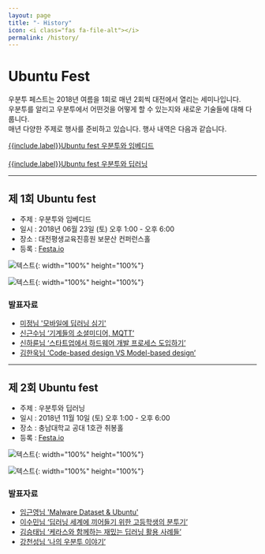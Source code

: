 ```yaml
---
layout: page
title: "- History"
icon: <i class="fas fa-file-alt"></i>
permalink: /history/
---
```


# Ubuntu Fest
우분투 페스트는 2018년 여름을 1회로 매년 2회씩 대전에서 열리는 세미나입니다.<br/>
우분투를 알리고 우분투에서 어떤것을 어떻게 할 수 있는지와 새로운 기술들에 대해 다룹니다.<br/>
매년 다양한 주제로 행사를 준비하고 있습니다. 행사 내역은 다음과 같습니다.<br/>

<a class="btn btn-primary" href="https://fest.ubuntu-kr.org/history/#1" role="button"><i class="far fa-file-alt"></i> {{include.label}}Ubuntu fest 우분투와 임베디드</a> <br/><br/>
<a class="btn btn-primary" href="https://fest.ubuntu-kr.org/history/#2" role="button"><i class="far fa-file-alt"></i> {{include.label}}Ubuntu fest 우분투와 딥러닝</a> <br/>

---
<a id="1"></a>

## 제 1회 Ubuntu fest
* 주제 : 우분투와 임베디드
* 일시 : 2018년 06월 23일 (토) 오후 1:00 - 오후 6:00
* 장소 : 대전평생교육진흥원 보문산 컨퍼런스홀
* 등록 : [Festa.io](https://festa.io/events/36)


![텍스트](https://lh3.googleusercontent.com/y-d_L793623BpuBRVfHla8IEeToXFBxp0IMLCm1jaxo0jazyxlapUuyEuEkD-0acVsQa6xy-lKTxb0NooyZ-Exe6DQ4_r5aYhuR70EarRlcAzIsZATHXbi7lOSwFLvcoT19ZbVg0QlH4-q4sOdtrIVfZPYd76_wVFhuWbohhlcLuyTvrx8nCs8GOqNSZtaUl7ORsLDNB3AGS5GMF-WKXoqQ4H-t-F69io_d_VglZGj7MxRGqgwgzrjH29A534p1qoq7-3gz4C-RaiCwnuCol1pnYCZtS2my6gRXaHP7CIZ_5OZtJRW7VmHHq4RbP5MDhd8zocKYq3w9xTPX74r3YqNJydT7oILgBAiRn98k9iAE18RzlIiFCPqNCdkmiCUUMoa4xwqbBeEfCO5MRMn-u12lEfnRkZ0SGT2UUkntGmrPqgkpOXLWqKLTP7yZ-HLSHHtJKY4cK_5juaU4o4GbVwkKcUT1PPrvKaEwoGVvZdoFTT4bahVpiiouzWfk1ybqRgUHrbDkN4WzLRhea9OQq-Hy4RtWh2lrH5I_my0tDzurG_BA5Fj6IMn0ta9xskY26dXlQwb-uJpwDuH7jbcCB7UKzm41_ul2uZ3qo2kVcWbregyE2EvDcJF2nTr4wIEdUtt6hA4Lgz0J6nPSKKsAa0_yis78eemMxFdI1jYJDLFi0cIPEMj5aTegJ=w1265-h949-no){: width="100%" height="100%"}

![텍스트](https://lh3.googleusercontent.com/J9NPJ2Pnnbgo6XE8D56AKqwNhx98s0X618rKPMtfpMHsS6fwkfge-JWhvLnfo_TwW04jWFyGPyizKLoB5vDHQQ_G6HTWe4Av_wbHQgjf2OI2wxOa6-8wEpC6OfQiU44HkwUW9owUk-y4umBPyBBRmhIZGeanY-5aAvChzNvhRcIN_QMoBq2RRdxiObRPBjVekf0T61MLbCbGM4HopoHiGWhbSFjsdKzqpYmFM0jbgcUKGt4UGSfHAamf09E_DZV6yI9Ue8W-F1v-Gef67lpI1s1upuv2qHj9BtJOwGPLQf2lip6DQVEQmofQjtzb5osR6Siu3Nvw-neVDd1SZEjcA5DCU0xGaQMuNIpYhBVkN2fKJRw63OCV32fgtNiCvk4jeV1sZdtWTvscZfXEuJOo9UDuFs9ElNJNFGzf0nl_US3avGrj6jVpnbr49AgmA_Bo1Ik4tZNSF5zp5RPmUgWXy33IF8PnhRrgAOyTJW4vxzIW_meZTlLx9xZ_NFYGZgH9y6OuBhlRRv8JfTK227rtJdybbQjxXssSZlIOk6lP-in-1zIhXJIaNJfam_paKKL1An7MyTKup9PDdaccA_xpimxeraxLD390cY3f_GmCcF5-PHXpVld_n-MXb91QEaWp7tTl2xNe06F5HErNU4NHonDe-dj5ym7ghzFuIrnNQ1x5G5BeNd8Q1Ld4=w1688-h949-no){: width="100%" height="100%"}

### 발표자료
- [미정님 '모바일에 딥러닝 심기'](https://www.slideshare.net/UbuntuKorea/ss-102920185)
- [신근수님 ‘기계들의 소셜미디어, MQTT’](https://www.slideshare.net/UbuntuKorea/mqtt-102921138)
- [신하륜님 ‘스타트업에서 하드웨어 개발 프로세스 도입하기’](https://www.slideshare.net/UbuntuKorea/ss-102922171)
- [김한욱님 ‘Code-based design VS Model-based design’](https://www.slideshare.net/UbuntuKorea/ss-102920185)
<!-- 한욱님 링크 수정 필요 -->

---
<a id="2"></a>

## 제 2회 Ubuntu fest
* 주제 : 우분투와 딥러닝
* 일시 : 2018년 11월 10일 (토) 오후 1:00 - 오후 6:00
* 장소 : 충남대학교 공대 1호관 취봉홀
* 등록 : [Festa.io](https://festa.io/events/94)


![텍스트](https://lh3.googleusercontent.com/nkQincgAWYyJayXxdUleQcJ0OszWqiP9NTZLHD4zt_kyVE5UO4U7RqelV1WSpQvySwIXRJSuowgB1-N2uSMxJBJrnTx5U3e1NcP-NEF8pef2EvfRfXo9eaSkLNYzfSBGMSGQl0jkWOBUEGQOwf67K-nQl3OATY0KMerSj1m9dXNjQ0ohdD-_aswHiJsWp-SOjK7FuyILWokLuIFG-2HvegCzEPUYUYogbQsJVapE11Mn5TgGD6rQekRozp3UnXtNEMIe5WqxBZ4efHe9ME8kU5KbMEw1O2VVkjLIaQmPpsYLVqwxWNka3tLnMQ430XBIH_-kgCeho1K3tHw1CLxg7B1RgO1Bjs1Fmkus32xuXtwhJQntVqt1yValpwCJNZtBsX-z60dKsVJBH1YS_1hwJdK7a8MdNpc5XUaJI3ebBxTAVqeNUWFiujrhZ53gEuxt8cJZqYqkENSCfhOev_81EVXvUNJEoHu7W2bERyx-uD0FD57tXzga6btAuAX4u5hqmf5tWHv7zx86QrBq4nDW7CRVP17f9RqJWXTLw-qU6sEoK8dY8TNknUg_HvRuzRk9wbI1AcMfDfe78VEKDi11tfb3l9nAFXWR2Kh3An0f7oAheJsBC4SV4ElBuZ4O67o3Fyf85l3mqZWPXgzHX3YBFiJDY7E3TK_GYi1t2YGfuIsQoyIeVFV0MNVQ__lVJHHL8ByrqrVFO0MM2BSBeJI=w960-h720-no){: width="100%" height="100%"}

![텍스트](https://lh3.googleusercontent.com/OZIrkZgRAJNUYJ67QDnuOJfa1tFWk8isWchNqCnlBbe0V7q7Umm92Go0A_A23jYpLJTdLjVnTix2-SlTU3qnq5L8V6M4sxjrGD-cD4B-udy7cFZDVwzLRUiU3_zyq72MPgRH7bZzi3IC22-xA0SHrnFKivnkwbiClrqR-mNTgOYkoQGj2SWs3s_F3WzAdy0sZuLufORNi4A9_vxQlFsC_uWGrCjgGB0MB-xqkImgdodga48SqMHhjGu3R_JR-VGbD2iRTpcE8pGo4_1ocNvQrwF9wGLVRLsMZQ56VCie4fmjqT5q78Y7qTWKee0caij7hT0zPDaLBPYFyKtWc9Bzp-ibUYbuTCGyhWfNL5sOG_MKZw6uuZ_1duoA02W1WpiQScGM4p6G7JL7hHpCyjt4gAHMiUKF3NDGsKdKW9iRlKkI7vJ6D4d7_9Or9zLqEmNXDWZ0FR4_RMGeAgJooCyBMgyOyg5ubbWpTQ_jCRsiuNkjMMpsajE8L8Xxx0kvbBPOmMmaOYNwaPFG4u2tMG-p5BUr55FLYByGegWsGX4QaHIsWXB2pPOAxjA5V-lO_-Of7p6JPszM0d1BF29BsbIat1RCqcIr8WPq-JGhiLxNE5KuA0WjoHc9RdFwcxQ__IGZXFMV88iDfc8XVwGrk4KUBd2XRRitkeTdH8vRtd1s3Ufl55uaJS0KjsUUz4zRkX3SSqGvNa--uI9lmzGkdfs=w1259-h944-no){: width="100%" height="100%"}

### 발표자료
- [임근영님 'Malware Dataset & Ubuntu'](https://www.slideshare.net/UbuntuKorea/malware-dataset-ubuntu)
- [이수민님 ‘딥러닝 세계에 끼어들기 위한 고등학생의 분투기’](https://www.slideshare.net/UbuntuKorea/ss-122568570)
- [김승태님 ‘케라스와 함께하는 재밌는 딥러닝 활용 사례들’](https://www.slideshare.net/UbuntuKorea/ss-122568592)
- [강천성님 ‘나의 우분투 이야기’](https://www.slideshare.net/UbuntuKorea/ss-122568665)

